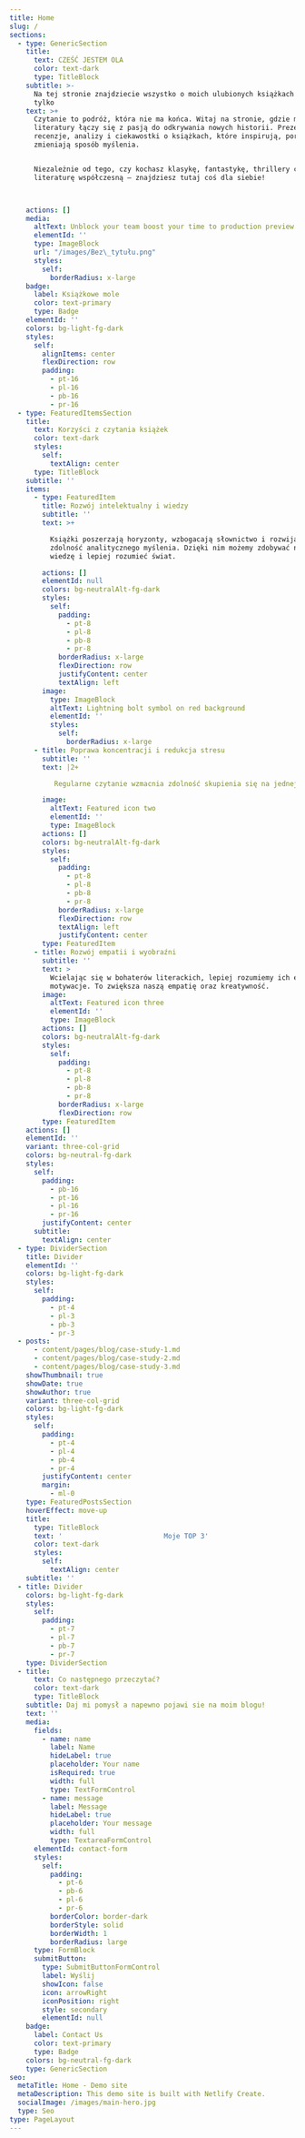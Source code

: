 ```yaml
---
title: Home
slug: /
sections:
  - type: GenericSection
    title:
      text: CZEŚĆ JESTEM OLA
      color: text-dark
      type: TitleBlock
    subtitle: >-
      Na tej stronie znajdziecie wszystko o moich ulubionych książkach i nie
      tylko
    text: >+
      Czytanie to podróż, która nie ma końca. Witaj na stronie, gdzie miłość do
      literatury łączy się z pasją do odkrywania nowych historii. Prezentujemy
      recenzje, analizy i ciekawostki o książkach, które inspirują, poruszają i
      zmieniają sposób myślenia.


      Niezależnie od tego, czy kochasz klasykę, fantastykę, thrillery czy
      literaturę współczesną – znajdziesz tutaj coś dla siebie!



    actions: []
    media:
      altText: Unblock your team boost your time to production preview
      elementId: ''
      type: ImageBlock
      url: "/images/Bez\_tytułu.png"
      styles:
        self:
          borderRadius: x-large
    badge:
      label: Książkowe mole
      color: text-primary
      type: Badge
    elementId: ''
    colors: bg-light-fg-dark
    styles:
      self:
        alignItems: center
        flexDirection: row
        padding:
          - pt-16
          - pl-16
          - pb-16
          - pr-16
  - type: FeaturedItemsSection
    title:
      text: Korzyści z czytania książek
      color: text-dark
      styles:
        self:
          textAlign: center
      type: TitleBlock
    subtitle: ''
    items:
      - type: FeaturedItem
        title: Rozwój intelektualny i wiedzy
        subtitle: ''
        text: >+

          Książki poszerzają horyzonty, wzbogacają słownictwo i rozwijają
          zdolność analitycznego myślenia. Dzięki nim możemy zdobywać nową
          wiedzę i lepiej rozumieć świat.

        actions: []
        elementId: null
        colors: bg-neutralAlt-fg-dark
        styles:
          self:
            padding:
              - pt-8
              - pl-8
              - pb-8
              - pr-8
            borderRadius: x-large
            flexDirection: row
            justifyContent: center
            textAlign: left
        image:
          type: ImageBlock
          altText: Lightning bolt symbol on red background
          elementId: ''
          styles:
            self:
              borderRadius: x-large
      - title: Poprawa koncentracji i redukcja stresu
        subtitle: ''
        text: |2+

           Regularne czytanie wzmacnia zdolność skupienia się na jednej czynności przez dłuższy czas. Ponadto literatura pomaga się odprężyć, redukując poziom stresu i poprawiając samopoczucie.

        image:
          altText: Featured icon two
          elementId: ''
          type: ImageBlock
        actions: []
        colors: bg-neutralAlt-fg-dark
        styles:
          self:
            padding:
              - pt-8
              - pl-8
              - pb-8
              - pr-8
            borderRadius: x-large
            flexDirection: row
            textAlign: left
            justifyContent: center
        type: FeaturedItem
      - title: Rozwój empatii i wyobraźni
        subtitle: ''
        text: >
          Wcielając się w bohaterów literackich, lepiej rozumiemy ich emocje i
          motywacje. To zwiększa naszą empatię oraz kreatywność.
        image:
          altText: Featured icon three
          elementId: ''
          type: ImageBlock
        actions: []
        colors: bg-neutralAlt-fg-dark
        styles:
          self:
            padding:
              - pt-8
              - pl-8
              - pb-8
              - pr-8
            borderRadius: x-large
            flexDirection: row
        type: FeaturedItem
    actions: []
    elementId: ''
    variant: three-col-grid
    colors: bg-neutral-fg-dark
    styles:
      self:
        padding:
          - pb-16
          - pt-16
          - pl-16
          - pr-16
        justifyContent: center
      subtitle:
        textAlign: center
  - type: DividerSection
    title: Divider
    elementId: ''
    colors: bg-light-fg-dark
    styles:
      self:
        padding:
          - pt-4
          - pl-3
          - pb-3
          - pr-3
  - posts:
      - content/pages/blog/case-study-1.md
      - content/pages/blog/case-study-2.md
      - content/pages/blog/case-study-3.md
    showThumbnail: true
    showDate: true
    showAuthor: true
    variant: three-col-grid
    colors: bg-light-fg-dark
    styles:
      self:
        padding:
          - pt-4
          - pl-4
          - pb-4
          - pr-4
        justifyContent: center
        margin:
          - ml-0
    type: FeaturedPostsSection
    hoverEffect: move-up
    title:
      type: TitleBlock
      text: '                         Moje TOP 3'
      color: text-dark
      styles:
        self:
          textAlign: center
    subtitle: ''
  - title: Divider
    colors: bg-light-fg-dark
    styles:
      self:
        padding:
          - pt-7
          - pl-7
          - pb-7
          - pr-7
    type: DividerSection
  - title:
      text: Co następnego przeczytać?
      color: text-dark
      type: TitleBlock
    subtitle: Daj mi pomysł a napewno pojawi sie na moim blogu!
    text: ''
    media:
      fields:
        - name: name
          label: Name
          hideLabel: true
          placeholder: Your name
          isRequired: true
          width: full
          type: TextFormControl
        - name: message
          label: Message
          hideLabel: true
          placeholder: Your message
          width: full
          type: TextareaFormControl
      elementId: contact-form
      styles:
        self:
          padding:
            - pt-6
            - pb-6
            - pl-6
            - pr-6
          borderColor: border-dark
          borderStyle: solid
          borderWidth: 1
          borderRadius: large
      type: FormBlock
      submitButton:
        type: SubmitButtonFormControl
        label: Wyślij
        showIcon: false
        icon: arrowRight
        iconPosition: right
        style: secondary
        elementId: null
    badge:
      label: Contact Us
      color: text-primary
      type: Badge
    colors: bg-neutral-fg-dark
    type: GenericSection
seo:
  metaTitle: Home - Demo site
  metaDescription: This demo site is built with Netlify Create.
  socialImage: /images/main-hero.jpg
  type: Seo
type: PageLayout
---
```

